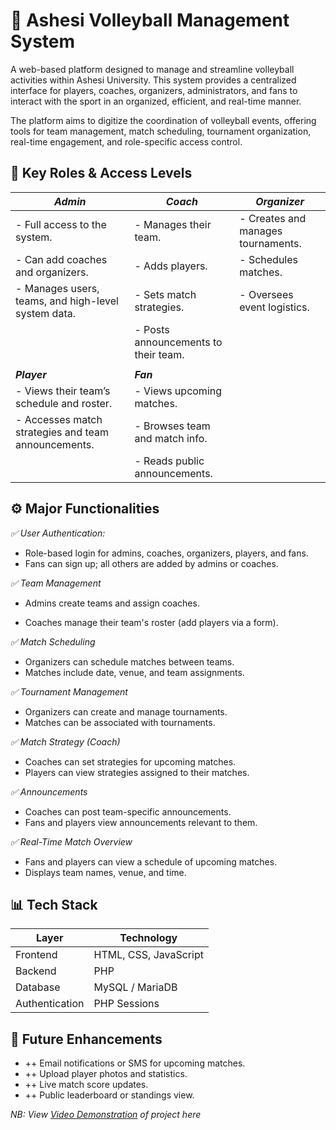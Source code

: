 # 🏐 Ashesi Volleyball Management System
A web-based platform designed to manage and streamline volleyball activities within Ashesi University. This system provides a centralized interface for players, coaches, organizers, administrators, and fans to interact with the sport in an organized, efficient, and real-time manner.

The platform aims to digitize the coordination of volleyball events, offering tools for team management, match scheduling, tournament organization, real-time engagement, and role-specific access control.


## 🔑 Key Roles & Access Levels

| _**Admin**_                                          | _**Coach**_                              | _**Organizer**_
| ---------------------------------------------------- | ---------------------------------------- | ------------------------------------
| - Full access to the system.                         | - Manages their team.                    | - Creates and manages tournaments.
| - Can add coaches and organizers.                    | - Adds players.                          | - Schedules matches.
| - Manages users, teams, and high-level system data.  | - Sets match strategies.                 | - Oversees event logistics.
|                                                      |  - Posts announcements to their team.    |
|                                                      |
| _**Player**_                                         | _**Fan**_
| - Views their team’s schedule and roster.            | - Views upcoming matches.
| - Accesses match strategies and team announcements.  | - Browses team and match info.
|                                                      | - Reads public announcements.



## ⚙️ Major Functionalities
_*✅ User Authentication:*_ 
* Role-based login for admins, coaches, organizers, players, and fans.
* Fans can sign up; all others are added by admins or coaches.

_*✅ Team Management*_
* Admins create teams and assign coaches.
+ Coaches manage their team's roster (add players via a form).

_*✅ Match Scheduling*_
* Organizers can schedule matches between teams.
* Matches include date, venue, and team assignments.

_*✅ Tournament Management*_
* Organizers can create and manage tournaments.
* Matches can be associated with tournaments.

_*✅ Match Strategy (Coach)*_
* Coaches can set strategies for upcoming matches.
* Players can view strategies assigned to their matches.

_*✅ Announcements*_
* Coaches can post team-specific announcements.
* Fans and players view announcements relevant to them.

_*✅ Real-Time Match Overview*_
* Fans and players can view a schedule of upcoming matches.
* Displays team names, venue, and time.


## 📊 Tech Stack
| Layer          | Technology            |
| -------------- | --------------------- |
| Frontend       | HTML, CSS, JavaScript |
| Backend        | PHP                   |
| Database       | MySQL / MariaDB       |
| Authentication | PHP Sessions          |


## 📌 Future Enhancements
- ++ Email notifications or SMS for upcoming matches.
- ++ Upload player photos and statistics.
- ++ Live match score updates.
- ++ Public leaderboard or standings view.

_NB: View [Video Demonstration](https://drive.google.com/file/d/1XZkvDPqO1P8I_6rOZfPis0sNQELEtVx6/view?usp=drive_link) of project here_
